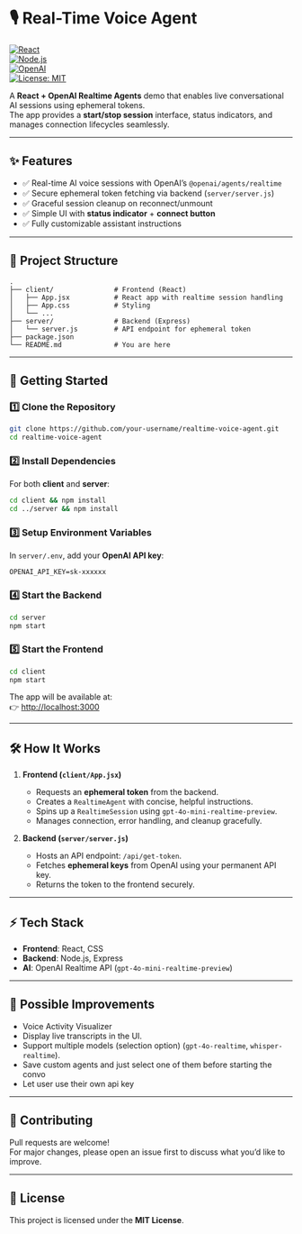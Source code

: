 # 🎙️ Real-Time Voice Agent  

[![React](https://img.shields.io/badge/React-19-blue?logo=react)](https://reactjs.org/)  
[![Node.js](https://img.shields.io/badge/Node.js-22-green?logo=node.js)](https://nodejs.org/)  
[![OpenAI](https://img.shields.io/badge/OpenAI-Realtime-orange?logo=openai)](https://platform.openai.com/)  
[![License: MIT](https://img.shields.io/badge/License-MIT-yellow.svg)](LICENSE)  

A **React + OpenAI Realtime Agents** demo that enables live conversational AI sessions using ephemeral tokens.  
The app provides a **start/stop session** interface, status indicators, and manages connection lifecycles seamlessly.  

---

## ✨ Features  

- ✅ Real-time AI voice sessions with OpenAI’s `@openai/agents/realtime`  
- ✅ Secure ephemeral token fetching via backend (`server/server.js`)  
- ✅ Graceful session cleanup on reconnect/unmount  
- ✅ Simple UI with **status indicator** + **connect button**  
- ✅ Fully customizable assistant instructions  

---

## 📂 Project Structure  

```
.
├── client/               # Frontend (React)
│   ├── App.jsx           # React app with realtime session handling
│   ├── App.css           # Styling
│   └── ...
├── server/               # Backend (Express)
│   └── server.js         # API endpoint for ephemeral token
├── package.json
└── README.md             # You are here
```

---

## 🚀 Getting Started  

### 1️⃣ Clone the Repository  
```bash
git clone https://github.com/your-username/realtime-voice-agent.git
cd realtime-voice-agent
```

### 2️⃣ Install Dependencies  
For both **client** and **server**:  
```bash
cd client && npm install
cd ../server && npm install
```

### 3️⃣ Setup Environment Variables  
In `server/.env`, add your **OpenAI API key**:  
```env
OPENAI_API_KEY=sk-xxxxxx
```

### 4️⃣ Start the Backend  
```bash
cd server
npm start
```

### 5️⃣ Start the Frontend  
```bash
cd client
npm start
```

The app will be available at:  
👉 [http://localhost:3000](http://localhost:3000)  

---

## 🛠️ How It Works  

1. **Frontend (`client/App.jsx`)**  
   - Requests an **ephemeral token** from the backend.  
   - Creates a `RealtimeAgent` with concise, helpful instructions.  
   - Spins up a `RealtimeSession` using `gpt-4o-mini-realtime-preview`.  
   - Manages connection, error handling, and cleanup gracefully.  

2. **Backend (`server/server.js`)**  
   - Hosts an API endpoint: `/api/get-token`.  
   - Fetches **ephemeral keys** from OpenAI using your permanent API key.  
   - Returns the token to the frontend securely.  

---

## ⚡ Tech Stack  

- **Frontend**: React, CSS  
- **Backend**: Node.js, Express  
- **AI**: OpenAI Realtime API (`gpt-4o-mini-realtime-preview`)  

---

## 🧩 Possible Improvements  

- Voice Activity Visualizer
- Display live transcripts in the UI.  
- Support multiple models (selection option) (`gpt-4o-realtime`, `whisper-realtime`).  
- Save custom agents and just select one of them before starting the convo
- Let user use their own api key
---

## 🤝 Contributing  

Pull requests are welcome!  
For major changes, please open an issue first to discuss what you’d like to improve.  

---

## 📜 License  

This project is licensed under the **MIT License**.  
